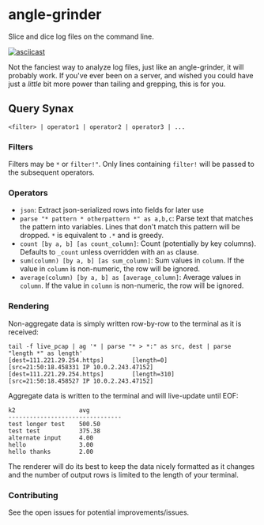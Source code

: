 # angle-grinder
Slice and dice log files on the command line.

[![asciicast](https://asciinema.org/a/bEjKsArIFgOOnxzb1FMZMWPhh.png)](https://asciinema.org/a/bEjKsArIFgOOnxzb1FMZMWPhh)

Not the fanciest way to analyze log files, just like an angle-grinder, it will probably work. If you've ever been on a server, and wished you could have just a _little_ bit more power than tailing and grepping, this is for you.

## Query Synax


```
<filter> | operator1 | operator2 | operator3 | ...
```

### Filters

Filters may be `*` or `filter!"`. Only lines containing `filter!` will be passed to the subsequent operators.

### Operators

- `json`: Extract json-serialized rows into fields for later use
- `parse "* pattern * otherpattern *" as a,b,c`: Parse text that matches the pattern into variables. Lines that don't match this pattern will be dropped. `*` is equivalent to `.*` and is greedy.
- `count [by a, b] [as count_column]`: Count (potentially by key columns). Defaults to `_count` unless overridden with an `as` clause.
- `sum(column) [by a, b] [as sum_column]`: Sum values in `column`. If the value in `column` is non-numeric, the row will be ignored.
- `average(column) [by a, b] as [average_column]`: Average values in `column`. If the value in `column` is non-numeric, the row will be ignored.

### Rendering
Non-aggregate data is simply written row-by-row to the terminal as it is received:
```
tail -f live_pcap | ag '* | parse "* > *:" as src, dest | parse "length *" as length'                           
[dest=111.221.29.254.https]        [length=0]        [src=21:50:18.458331 IP 10.0.2.243.47152]
[dest=111.221.29.254.https]        [length=310]      [src=21:50:18.458527 IP 10.0.2.243.47152]
```

Aggregate data is written to the terminal and will live-update until EOF:
```
k2                  avg         
--------------------------------
test longer test    500.50      
test test           375.38      
alternate input     4.00        
hello               3.00        
hello thanks        2.00        
```

The renderer will do its best to keep the data nicely formatted as it changes and the number of output rows is limited to the length of your terminal.

### Contributing
See the open issues for potential improvements/issues.
